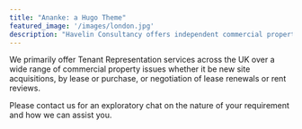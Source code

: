 ```yaml
---
title: "Ananke: a Hugo Theme"
featured_image: '/images/london.jpg'
description: "Havelin Consultancy offers independent commercial property solutions and advice in a cost-effective and time-efficient manner."
---
```


We primarily offer Tenant Representation services across the UK over a wide range of commercial property issues whether it be new site acquisitions, by lease or purchase, or negotiation of lease renewals or rent reviews.

Please contact us for an exploratory chat on the nature of your requirement and how we can assist you.